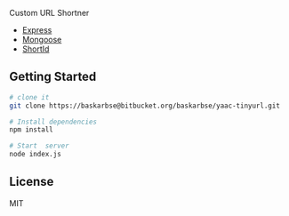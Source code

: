 Custom URL Shortner

* [Express](https://expressjs.com/)
* [Mongoose](http://mongoosejs.com/)
* [ShortId](https://github.com/dylang/shortid)

## Getting Started

```sh
# clone it
git clone https://baskarbse@bitbucket.org/baskarbse/yaac-tinyurl.git

# Install dependencies
npm install

# Start  server
node index.js
```

## License

MIT
